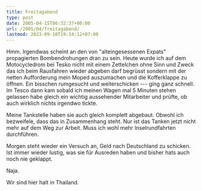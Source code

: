 ```yaml
---
title: Freitagabend
type: post
date: 2005-04-15T06:32:37+00:00
url: /2005/04/freitagabend/
lastmod: 2023-09-10T19:14:12+07:00
---
```

Hmm. Irgendwas scheint an den von "alteingesessenen Expats" propagierten Bombendrohungen dran zu sein. Heute wurde ich auf dem Motocycledrom bei Tesko nicht mit einem Zettelchen ohne Sinn und Zweck das ich beim Rausfahren wieder abgeben darf begrüsst sondern mit der netten Aufforderung mein Moped auszumachen und die Kofferklappe zu öffnen. Ein bisschen rumgesucht und weiterschicken --- ging ganz schnell. Im Tesco dann kam sobald ich meinen Wagen mal 5 Minuten stehen gelassen habe gleich ein wichtig aussehender Mitarbeiter und prüfte, ob auch wirklich nichts irgendwo tickte.

Meine Tankstelle haben sie auch gleich komplett abgebaut. Obwohl ich bezweifele, dass das in Zusammenhang steht. Nur ist das Tanken jetzt nicht mehr auf dem Weg zur Arbeit. Muss ich wohl mehr Inselrundfahrten durchführen.

Morgen steht wieder ein Versuch an, Geld nach Deutschland zu schicken. Ist immer wieder lustig, was sie für Ausreden haben und bisher hats auch noch nie geklappt.

Naja.

Wir sind hier halt in Thailand.
